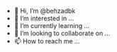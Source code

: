 - 👋 Hi, I’m @behzadbk
- 👀 I’m interested in ...
- 🌱 I’m currently learning ...
- 💞️ I’m looking to collaborate on ...
- 📫 How to reach me ...

<!---
behzadbk/behzadbk is a ✨ special ✨ repository because its `README.md` (this file) appears on your GitHub profile.
You can click the Preview link to take a look at your changes.
--->
